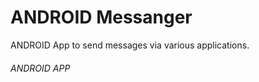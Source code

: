 # ANDROID Messanger
ANDROID App to send messages via various applications.
###### ANDROID APP #######
